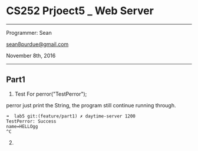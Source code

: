 # CS252 Prjoect5 _ Web Server

---------------
Programmer:  Sean 

sean8purdue@gmail.com

November 8th, 2016

---------------

## Part1

1. Test For perror("TestPerror");

perror just print the String, the program still continue running through.


~~~
➜  lab5 git:(feature/part1) ✗ daytime-server 1200
TestPerror: Success
name=HELLOgg
^C
~~~


2. 
